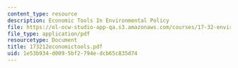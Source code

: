 ```yaml
---
content_type: resource
description: Economic Tools In Environmental Policy
file: https://ol-ocw-studio-app-qa.s3.amazonaws.com/courses/17-32-environmental-politics-and-policy-spring-2003/1e53b934d0095bf2794edcb65c835d74_173212economictools.pdf
file_type: application/pdf
resourcetype: Document
title: 173212economictools.pdf
uid: 1e53b934-d009-5bf2-794e-dcb65c835d74
---
```

